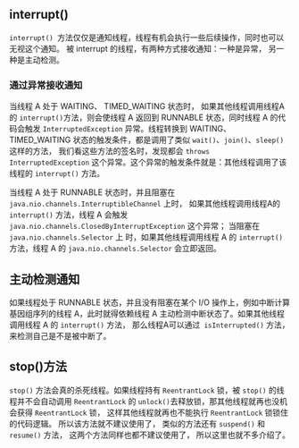 
## interrupt()

`interrupt() `方法仅仅是通知线程，线程有机会执行一些后续操作，同时也可以无视这个通知。
被 interrupt 的线程，有两种方式接收通知：一种是异常， 另一种是主动检测。

### 通过异常接收通知

当线程 A 处于 WAITING、 TIMED_WAITING 状态时， 如果其他线程调用线程A的 `interrupt()`方法，则会使线程 A 返回到 RUNNABLE 状态，同时线程 A 的代码会触发 `InterruptedException` 异常。线程转换到 WAITING、TIMED_WAITING 状态的触发条件，都是调用了类似 `wait()`、`join()`、`sleep()` 这样的方法， 我们看这些方法的签名时，发现都会 `throws InterruptedException` 这个异常。这个异常的触发条件就是：其他线程调用了该线程的 `interrupt()` 方法。

当线程 A 处于 RUNNABLE 状态时，并且阻塞在 `java.nio.channels.InterruptibleChannel` 上时， 如果其他线程调用线程A的 `interrupt()` 方法，线程 A 会触发 `java.nio.channels.ClosedByInterruptException` 这个异常；
当阻塞在 `java.nio.channels.Selector` 上 时，如果其他线程调用线程 A 的 `interrupt()` 方法，线程 A 的 `java.nio.channels.Selector` 会立即返回。

## 主动检测通知

如果线程处于 RUNNABLE 状态，并且没有阻塞在某个 I/O 操作上，例如中断计算基因组序列的线程 A，此时就得依赖线程 A 主动检测中断状态了。如果其他线程调用线程 A 的 `interrupt()` 方法， 那么线程A可以通过` isInterrupted()` 方法， 来检测自己是不是被中断了。

## stop()方法

`stop()` 方法会真的杀死线程。如果线程持有 `ReentrantLock` 锁，被 `stop()` 的线程并不会自动调用 `ReentrantLock` 的 `unlock()`去释放锁，那其他线程就再也没机会获得 `ReentrantLock` 锁， 这样其他线程就再也不能执行 `ReentrantLock` 锁锁住的代码逻辑。 所以该方法就不建议使用了， 类似的方法还有 `suspend()` 和 `resume()` 方法， 这两个方法同样也都不建议使用了， 所以这里也就不多介绍了。